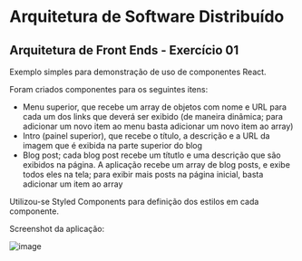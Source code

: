 # Arquitetura de Software Distribuído
## Arquitetura de Front Ends - Exercício 01

Exemplo simples para demonstração de uso de componentes React.

Foram criados componentes para os seguintes itens:
- Menu superior, que recebe um array de objetos com nome e URL para cada um dos links que deverá ser exibido (de maneira dinâmica; para adicionar um novo item ao menu basta adicionar um novo item ao array)
- Intro (painel superior), que recebe o título, a descrição e a URL da imagem que é exibida na parte superior do blog
- Blog post; cada blog post recebe um títutlo e uma descrição que são exibidos na página. A aplicação recebe um array de blog posts, e exibe todos eles na tela; para exibir mais posts na página inicial, basta adicionar um item ao array

Utilizou-se Styled Components para definição dos estilos em cada componente.

Screenshot da aplicação:

![image](https://github.com/tcortes55/puc-blog/assets/35512873/6fc9649a-80f8-4d40-bce8-788cb37e3b5a)
